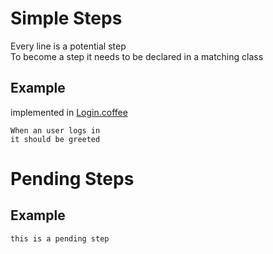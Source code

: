 # Simple Steps

Every line is a potential step  
To become a step it needs to be declared in a matching class  

## Example
implemented in [Login.coffee](https://github.com/limadelic/contextual/blob/master/examples/fixtures/login.coffee)

```
When an user logs in  
it should be greeted  
```
# Pending Steps

## Example

```
this is a pending step  
```

